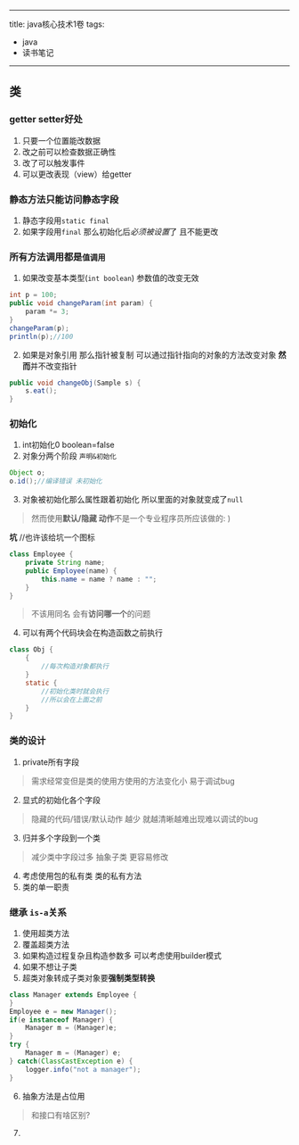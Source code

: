 ----
title: java核心技术1卷
tags: 
- java
- 读书笔记
----

## 类
### getter setter好处 
1. 只要一个位置能改数据
2. 改之前可以检查数据正确性
3. 改了可以触发事件
4. 可以更改表现（view）给getter

### 静态方法只能访问静态字段
1. 静态字段用`static final`
2. 如果字段用`final` 那么初始化后*必须被设置*了 且不能更改

### 所有方法调用都是`值调用`
1. 如果改变基本类型(`int boolean`) 参数值的改变无效

```java
int p = 100;
public void changeParam(int param) {
    param *= 3;
}
changeParam(p);
println(p);//100
```
2. 如果是对象引用 那么指针被复制 可以通过指针指向的对象的方法改变对象 **然而**并不改变指针

```java
public void changeObj(Sample s) {
    s.eat();
}
```

### 初始化
1. int初始化0 boolean=false 
2. 对象分两个阶段 `声明&初始化`

```java
Object o;
o.id();//编译错误 未初始化
```
3. 对象被初始化那么属性跟着初始化 所以里面的对象就变成了`null`
> 然而使用**默认/隐藏 动作**不是一个专业程序员所应该做的: )

**坑** //也许该给坑一个图标 
```java
class Employee {
    private String name;
    public Employee(name) {
        this.name = name ? name : "";
    }
}
```
> 不该用同名 会有**访问哪一个**的问题

4. 可以有两个代码块会在构造函数之前执行

```java
class Obj {
    {
        //每次构造对象都执行
    }
    static {
        //初始化类时就会执行
        //所以会在上面之前
    }
}
```

### 类的设计
1. private所有字段
> 需求经常变但是类的使用方使用的方法变化小
> 易于调试bug

2. 显式的初始化各个字段
>  隐藏的代码/错误/默认动作 越少 就越清晰越难出现难以调试的bug

3. 归并多个字段到一个类 
> 减少类中字段过多 抽象子类 更容易修改

4. 考虑使用包的私有类 类的私有方法
5. 类的单一职责


### 继承 `is-a`关系
1. 使用超类方法
2. 覆盖超类方法
3. 如果构造过程复杂且构造参数多 可以考虑使用builder模式
4. 如果不想让子类
5. 超类对象转成子类对象要**强制类型转换**

```java
class Manager extends Employee {
}
Employee e = new Manager();
if(e instanceof Manager) {
    Manager m = (Manager)e;
}
try {
    Manager m = (Manager) e;
} catch(ClassCastException e) {
    logger.info("not a manager");
}
```

6. 抽象方法是占位用

> 和接口有啥区别?
> 

7. 